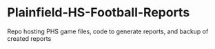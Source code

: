 # Plainfield-HS-Football-Reports
Repo hosting PHS game files, code to generate reports, and backup of created reports
